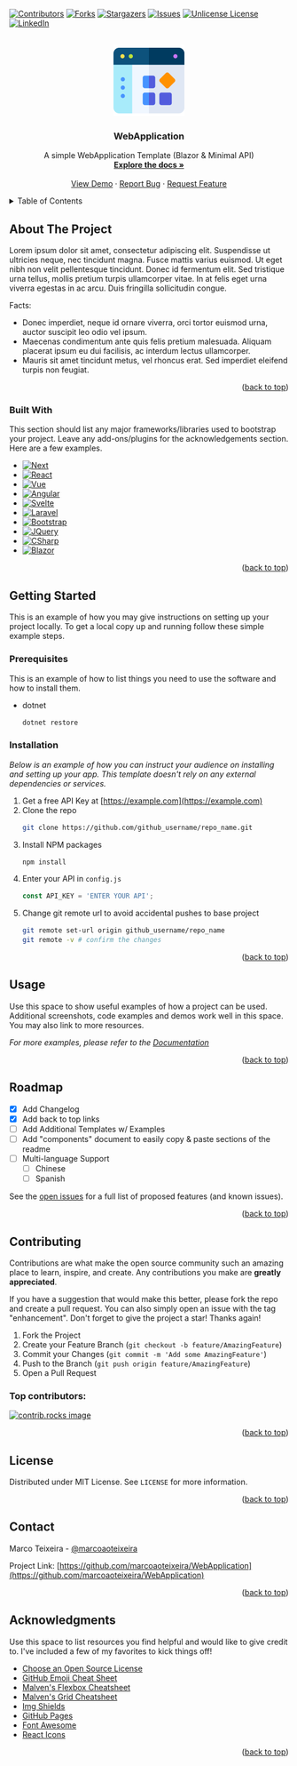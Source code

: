 <!-- Improved compatibility of back to top link: See: https://github.com/othneildrew/Best-README-Template/pull/73 -->
<a id="readme-top"></a>

<!-- PROJECT SHIELDS -->
<!--
*** I'm using markdown "reference style" links for readability.
*** Reference links are enclosed in brackets [ ] instead of parentheses ( ).
*** See the bottom of this document for the declaration of the reference variables
*** for contributors-url, forks-url, etc. This is an optional, concise syntax you may use.
*** https://www.markdownguide.org/basic-syntax/#reference-style-links
-->
[![Contributors][contributors-shield]][contributors-url]
[![Forks][forks-shield]][forks-url]
[![Stargazers][stars-shield]][stars-url]
[![Issues][issues-shield]][issues-url]
[![Unlicense License][license-shield]][license-url]
[![LinkedIn][linkedin-shield]][linkedin-url]

<!-- PROJECT LOGO -->
<br />
<div align="center">
  <a href="https://github.com/marcoaoteixeira/WebApplication">
    <img src="branding/logo.png" alt="Logo" width="128" height="128">
  </a>

  <h3 align="center">WebApplication</h3>

  <p align="center">
    A simple WebApplication Template (Blazor & Minimal API)
    <br />
    <a href="#"><strong>Explore the docs »</strong></a>
    <br />
    <br />
    <a href="#">View Demo</a>
    ·
    <a href="https://github.com/marcoaoteixeira/WebApplication/issues/new?labels=bug&template=bug-report---.md">Report Bug</a>
    ·
    <a href="https://github.com/marcoaoteixeira/WebApplication/issues/new?labels=enhancement&template=feature-request---.md">Request Feature</a>
  </p>
</div>

<!-- TABLE OF CONTENTS -->
<details>
  <summary>Table of Contents</summary>
  <ol>
    <li>
      <a href="#about-the-project">About The Project</a>
      <ul>
        <li><a href="#built-with">Built With</a></li>
      </ul>
    </li>
    <li>
      <a href="#getting-started">Getting Started</a>
      <ul>
        <li><a href="#prerequisites">Prerequisites</a></li>
        <li><a href="#installation">Installation</a></li>
      </ul>
    </li>
    <li><a href="#usage">Usage</a></li>
    <li><a href="#roadmap">Roadmap</a></li>
    <li><a href="#contributing">Contributing</a></li>
    <li><a href="#license">License</a></li>
    <li><a href="#contact">Contact</a></li>
    <li><a href="#acknowledgments">Acknowledgments</a></li>
  </ol>
</details>

<!-- ABOUT THE PROJECT -->
## About The Project

Lorem ipsum dolor sit amet, consectetur adipiscing elit. Suspendisse ut ultricies neque, nec tincidunt magna. Fusce mattis varius euismod. Ut eget nibh non velit pellentesque tincidunt. Donec id fermentum elit. Sed tristique urna tellus, mollis pretium turpis ullamcorper vitae. In at felis eget urna viverra egestas in ac arcu. Duis fringilla sollicitudin congue.

Facts:
* Donec imperdiet, neque id ornare viverra, orci tortor euismod urna, auctor suscipit leo odio vel ipsum.
* Maecenas condimentum ante quis felis pretium malesuada. Aliquam placerat ipsum eu dui facilisis, ac interdum lectus ullamcorper.
* Mauris sit amet tincidunt metus, vel rhoncus erat. Sed imperdiet eleifend turpis non feugiat.

<p align="right">(<a href="#readme-top">back to top</a>)</p>

### Built With

This section should list any major frameworks/libraries used to bootstrap your project. Leave any add-ons/plugins for the acknowledgements section. Here are a few examples.

* [![Next][Next.js]][Next-url]
* [![React][React.js]][React-url]
* [![Vue][Vue.js]][Vue-url]
* [![Angular][Angular.io]][Angular-url]
* [![Svelte][Svelte.dev]][Svelte-url]
* [![Laravel][Laravel.com]][Laravel-url]
* [![Bootstrap][Bootstrap.com]][Bootstrap-url]
* [![JQuery][JQuery.com]][JQuery-url]
* [![CSharp][CSharp]][CSharp-url]
* [![Blazor][Blazor]][Blazor-url]

<p align="right">(<a href="#readme-top">back to top</a>)</p>

## Getting Started

This is an example of how you may give instructions on setting up your project locally.
To get a local copy up and running follow these simple example steps.

### Prerequisites

This is an example of how to list things you need to use the software and how to install them.
* dotnet
  ```powershell
  dotnet restore
  ```

### Installation

_Below is an example of how you can instruct your audience on installing and setting up your app. This template doesn't rely on any external dependencies or services._

1. Get a free API Key at [https://example.com](https://example.com)
2. Clone the repo
   ```sh
   git clone https://github.com/github_username/repo_name.git
   ```
3. Install NPM packages
   ```sh
   npm install
   ```
4. Enter your API in `config.js`
   ```js
   const API_KEY = 'ENTER YOUR API';
   ```
5. Change git remote url to avoid accidental pushes to base project
   ```sh
   git remote set-url origin github_username/repo_name
   git remote -v # confirm the changes

<p align="right">(<a href="#readme-top">back to top</a>)</p>

## Usage

Use this space to show useful examples of how a project can be used. Additional screenshots, code examples and demos work well in this space. You may also link to more resources.

_For more examples, please refer to the [Documentation](https://example.com)_

<p align="right">(<a href="#readme-top">back to top</a>)</p>

## Roadmap

- [x] Add Changelog
- [x] Add back to top links
- [ ] Add Additional Templates w/ Examples
- [ ] Add "components" document to easily copy & paste sections of the readme
- [ ] Multi-language Support
    - [ ] Chinese
    - [ ] Spanish

See the [open issues](https://github.com/marcoaoteixeira/WebApplication/issues) for a full list of proposed features (and known issues).

<p align="right">(<a href="#readme-top">back to top</a>)</p>

## Contributing

Contributions are what make the open source community such an amazing place to learn, inspire, and create. Any contributions you make are **greatly appreciated**.

If you have a suggestion that would make this better, please fork the repo and create a pull request. You can also simply open an issue with the tag "enhancement".
Don't forget to give the project a star! Thanks again!

1. Fork the Project
2. Create your Feature Branch (`git checkout -b feature/AmazingFeature`)
3. Commit your Changes (`git commit -m 'Add some AmazingFeature'`)
4. Push to the Branch (`git push origin feature/AmazingFeature`)
5. Open a Pull Request

### Top contributors:

<a href="https://github.com/marcoaoteixeira/WebApplication/graphs/contributors">
  <img src="https://contrib.rocks/image?repo=marcoaoteixeira/WebApplication" alt="contrib.rocks image" />
</a>

<p align="right">(<a href="#readme-top">back to top</a>)</p>

## License

Distributed under MIT License. See `LICENSE` for more information.

<p align="right">(<a href="#readme-top">back to top</a>)</p>

## Contact

Marco Teixeira - [@marcoaoteixeira][linkedin-url]

Project Link: [https://github.com/marcoaoteixeira/WebApplication](https://github.com/marcoaoteixeira/WebApplication)

<p align="right">(<a href="#readme-top">back to top</a>)</p>

## Acknowledgments

Use this space to list resources you find helpful and would like to give credit to. I've included a few of my favorites to kick things off!

* [Choose an Open Source License](https://choosealicense.com)
* [GitHub Emoji Cheat Sheet](https://www.webpagefx.com/tools/emoji-cheat-sheet)
* [Malven's Flexbox Cheatsheet](https://flexbox.malven.co/)
* [Malven's Grid Cheatsheet](https://grid.malven.co/)
* [Img Shields](https://shields.io)
* [GitHub Pages](https://pages.github.com)
* [Font Awesome](https://fontawesome.com)
* [React Icons](https://react-icons.github.io/react-icons/search)

<p align="right">(<a href="#readme-top">back to top</a>)</p>

<!-- MARKDOWN LINKS & IMAGES -->
<!-- https://www.markdownguide.org/basic-syntax/#reference-style-links -->
[contributors-shield]: https://img.shields.io/github/contributors/marcoaoteixeira/WebApplication.svg?style=for-the-badge
[contributors-url]: https://github.com/marcoaoteixeira/WebApplication/graphs/contributors
[forks-shield]: https://img.shields.io/github/forks/marcoaoteixeira/WebApplication.svg?style=for-the-badge
[forks-url]: https://github.com/marcoaoteixeira/WebApplication/network/members
[stars-shield]: https://img.shields.io/github/stars/marcoaoteixeira/WebApplication.svg?style=for-the-badge
[stars-url]: https://github.com/marcoaoteixeira/WebApplication/stargazers
[issues-shield]: https://img.shields.io/github/issues/marcoaoteixeira/WebApplication.svg?style=for-the-badge
[issues-url]: https://github.com/marcoaoteixeira/WebApplication/issues
[license-shield]: https://img.shields.io/github/license/marcoaoteixeira/WebApplication.svg?style=for-the-badge
[license-url]: https://github.com/marcoaoteixeira/WebApplication/blob/master/LICENSE.txt
[linkedin-shield]: https://img.shields.io/badge/-LinkedIn-black.svg?style=for-the-badge&logo=linkedin&colorB=555
[linkedin-url]: https://linkedin.com/in/marcoaoteixeira
[product-screenshot]: branding/logo.png
[Next.js]: https://img.shields.io/badge/next.js-000000?style=for-the-badge&logo=nextdotjs&logoColor=white
[Next-url]: https://nextjs.org/
[React.js]: https://img.shields.io/badge/React-20232A?style=for-the-badge&logo=react&logoColor=61DAFB
[React-url]: https://reactjs.org/
[Vue.js]: https://img.shields.io/badge/Vue.js-35495E?style=for-the-badge&logo=vuedotjs&logoColor=4FC08D
[Vue-url]: https://vuejs.org/
[Angular.io]: https://img.shields.io/badge/Angular-DD0031?style=for-the-badge&logo=angular&logoColor=white
[Angular-url]: https://angular.io/
[Svelte.dev]: https://img.shields.io/badge/Svelte-4A4A55?style=for-the-badge&logo=svelte&logoColor=FF3E00
[Svelte-url]: https://svelte.dev/
[Laravel.com]: https://img.shields.io/badge/Laravel-FF2D20?style=for-the-badge&logo=laravel&logoColor=white
[Laravel-url]: https://laravel.com
[Bootstrap.com]: https://img.shields.io/badge/Bootstrap-563D7C?style=for-the-badge&logo=bootstrap&logoColor=white
[Bootstrap-url]: https://getbootstrap.com
[JQuery.com]: https://img.shields.io/badge/jQuery-0769AD?style=for-the-badge&logo=jquery&logoColor=white
[JQuery-url]: https://jquery.com 
[CSharp]: https://img.shields.io/badge/C%23-77357c?logo=dotnet&style=for-the-badge&logoColor=fbfbfe&labelColor=3d224a
[CSharp-url]: https://learn.microsoft.com/en-us/dotnet/csharp/
[Blazor]: https://img.shields.io/badge/Blazor-77357c?logo=blazor&style=for-the-badge&logoColor=fbfbfe&labelColor=3d224a
[Blazor-url]: https://dotnet.microsoft.com/en-us/apps/aspnet/web-apps/blazor